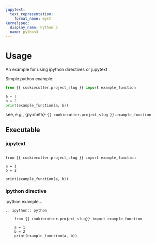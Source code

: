 ```yaml
---
jupytext:
  text_representation:
    format_name: myst
kernelspec:
  display_name: Python 3
  name: python3
---
```


# Usage

An example for using ipython directives or jupytext

Simple python example:

```python
from {{ cookiecutter.project_slug }} import example_function

a = 1
b = 2
print(example_function(a, b))
```

<!-- prettier-ignore-start -->
see, e.g., {py:meth}`~{{ cookiecutter.project_slug }}.example_function`
<!-- prettier-ignore-end -->

## Executable

### jupytext

```{code-cell} ipython3

from {{ cookiecutter.project_slug }} import example_function

a = 1
b = 2
```

```{code-cell} ipython3
print(example_function(a, b))
```

### ipython directive

ipython example...

```{eval-rst}
.. ipython:: python

    from {{ cookiecutter.project_slug}} import example_function

    a = 1
    b = 2
    print(example_function(a, b))
```
